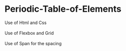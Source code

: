 # Periodic-Table-of-Elements

Use of Html and Css <br></br>
Use of Flexbox and Grid <br></br>
Use of Span for the spacing
